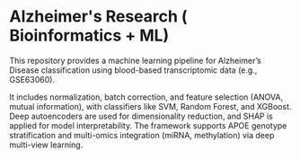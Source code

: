 # Alzheimer's Research ( Bioinformatics + ML)

This repository provides a machine learning pipeline for Alzheimer’s Disease classification using blood-based transcriptomic data (e.g., GSE63060). 

It includes normalization, batch correction, and feature selection (ANOVA, mutual information), with classifiers like SVM, Random Forest, and XGBoost. Deep autoencoders are used for dimensionality reduction, and SHAP is applied for model interpretability. The framework supports APOE genotype stratification and multi-omics integration (miRNA, methylation) via deep multi-view learning.